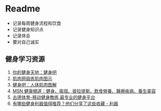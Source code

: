 # Readme

- 记录每周健身流程和饮食
- 记录健身知识点
- 记录体会
- 要对自己诚实

## 健身学习资源

1. [你的健身天地：健身吧](http://www.gym8.cn/)
2. [肌肉网锻炼肌肉图示](http://www.jirou.com/jiroulilun/tushi/2011/0829/3894.html)
3. [健身吧：人体肌肉图解](http://www.jianshen8.com/jirou/yaofubu/list_22_1.html)
4. [MSN 健康頻道：健身、瑜珈、彼拉提斯、飲食營養、醫療疾病、養生美容](http://www.msn.com/zh-tw/health)
5. [古德体育-移动健身教练,最专业的健身平台](http://www.goodsports.cn/)
6. [有哪些健身利器值得推荐？他们分享了这些收藏 - 利器](http://liqi.io/sharing73/)


